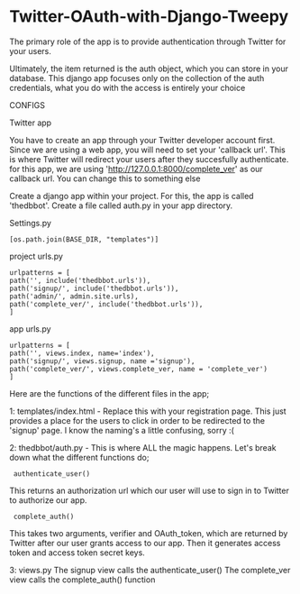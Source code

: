 # Twitter-OAuth-with-Django-Tweepy

The primary role of the app is to provide authentication through Twitter for your users.

Ultimately, the item returned is the auth object, which you can store in your database. This django app focuses
only on the collection of the auth credentials, what you do with the access is entirely your choice 

CONFIGS

Twitter app

You have to create an app through your Twitter developer account first. Since we are using a web app,
you will need to set your 'callback url'. This is where Twitter will redirect your users after they 
succesfully authenticate. for this app, we are using 'http://127.0.0.1:8000/complete_ver' as our callback
url. You can change this to something else

Create a django app within your project. For this, the app is called 'thedbbot'. Create a file called auth.py in your
app directory.

Settings.py

    [os.path.join(BASE_DIR, "templates")]

project urls.py

    urlpatterns = [
	path('', include('thedbbot.urls')),
	path('signup/', include('thedbbot.urls')),
    path('admin/', admin.site.urls),
    path('complete_ver/', include('thedbbot.urls')),
    ]

app urls.py

    urlpatterns = [
    path('', views.index, name='index'),
    path('signup/', views.signup, name ='signup'),
    path('complete_ver/', views.complete_ver, name = 'complete_ver')
    ]

Here are the functions of the different files in the app;

 1: templates/index.html - Replace this with your registration page. This just provides a place for the users to click in order
 to be redirected to the 'signup' page. I know the naming's a little confusing, sorry :(

 2: thedbbot/auth.py - This is where ALL the magic happens.
   Let's break down what the different functions do;
     
     authenticate_user()
   This returns an authorization url which our user will use to sign in to Twitter to authorize our app.
     
     complete_auth()
   This takes two arguments, verifier and OAuth_token, which are returned by Twitter after our user grants access to our app.
   Then it generates access token and access token secret keys.

 3: views.py
   The signup view calls the authenticate_user()
   The complete_ver view calls the complete_auth() function
